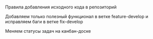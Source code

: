 Правила добавления исходного кода в репозиторий

Добавляем только полезный функционал в ветке feature-develop 
  и исправляем баги в ветке fix-develop 

Меняем статусы задач на канбан-доске

